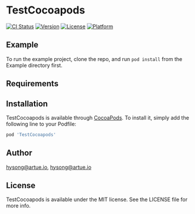 # TestCocoapods

[![CI Status](https://img.shields.io/travis/hysong@artue.io/TestCocoapods.svg?style=flat)](https://travis-ci.org/hysong@artue.io/TestCocoapods)
[![Version](https://img.shields.io/cocoapods/v/TestCocoapods.svg?style=flat)](https://cocoapods.org/pods/TestCocoapods)
[![License](https://img.shields.io/cocoapods/l/TestCocoapods.svg?style=flat)](https://cocoapods.org/pods/TestCocoapods)
[![Platform](https://img.shields.io/cocoapods/p/TestCocoapods.svg?style=flat)](https://cocoapods.org/pods/TestCocoapods)

## Example

To run the example project, clone the repo, and run `pod install` from the Example directory first.

## Requirements

## Installation

TestCocoapods is available through [CocoaPods](https://cocoapods.org). To install
it, simply add the following line to your Podfile:

```ruby
pod 'TestCocoapods'
```

## Author

hysong@artue.io, hysong@artue.io

## License

TestCocoapods is available under the MIT license. See the LICENSE file for more info.
